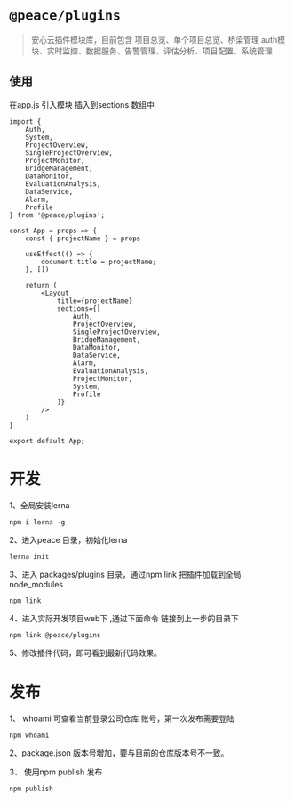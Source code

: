 # `@peace/plugins`

> 安心云插件模块库，目前包含 项目总览、单个项目总览、桥梁管理 auth模块、实时监控、数据服务、告警管理、评估分析、项目配置、系统管理

## 使用
在app.js 引入模块 插入到sections 数组中

```
import { 
    Auth, 
    System, 
    ProjectOverview, 
    SingleProjectOverview, 
    ProjectMonitor, 
    BridgeManagement,
    DataMonitor,
    EvaluationAnalysis,
    DataService,
    Alarm,
    Profile
} from '@peace/plugins';

const App = props => {
    const { projectName } = props

    useEffect(() => {
        document.title = projectName;
    }, [])

    return (
        <Layout
            title={projectName}
            sections={[
                Auth, 
                ProjectOverview, 
                SingleProjectOverview, 
                BridgeManagement,
                DataMonitor,
                DataService, 
                Alarm,
                EvaluationAnalysis,
                ProjectMonitor, 
                System,
                Profile
            ]}
        />
    )
}

export default App;

```
# 开发

1、全局安装lerna

```
npm i lerna -g

```
2、进入peace 目录，初始化lerna

```
lerna init

```

3、进入 packages/plugins 目录，通过npm link 把插件加载到全局node_modules
```
npm link 

```

4、进入实际开发项目web下 ,通过下面命令 链接到上一步的目录下
```
npm link @peace/plugins 

```

5、修改插件代码，即可看到最新代码效果。

# 发布

1、 whoami 可查看当前登录公司仓库 账号，第一次发布需要登陆
```
npm whoami

```
2、package.json 版本号增加，要与目前的仓库版本号不一致。

3、 使用npm publish 发布
```
npm publish

```
